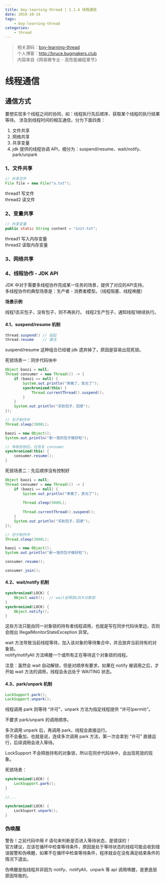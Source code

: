 ```yaml
---
title: boy-learning-thread | 1.1.4 线程通信
date: 2019-10-14
tags: 
    - boy-learning-thread
categories: 
    - thread
---
```

<!-- more -->
> 相关源码：[boy-learning-thread](https://github.com/BruceOuyang/boy-learning-thread)   
> 个人博客：http://bruce.bugmakers.club  
> 内容来自《网易微专业 - 高性能编程章节》

# 线程通信

## 通信方式

要想实现多个线程之间的协同，如：线程执行先后顺序、获取某个线程的执行结果等待。
涉及到线程时间的相互通信，分为下面四类：

1) 文件共享
2) 网络共享
3) 共享变量
4) jdk 提供的线程协调 API，细分为：suspend/resume、wait/notify、park/unpark

### 1、文件共享

```java
// 共享文件
File file = new File("a.txt");
```

thread1 写文件  
thread2 读文件

### 2、变量共享

```java
// 共享变量
public static String content = "init-txt";
```

thread1 写入内存变量  
thread2 读取内存变量  

### 3、网络共享

### 4、线程协作 - JDK API

JDK 中对于需要多线程协作完成某一任务的场景，提供了对应的API支持。  
多线程协作的典型场景是：生产者 - 消费者模型。（线程阻塞、线程唤醒）  

**场景示例**  

线程1去买包子，没有包子，则不再执行。 线程2生产包子，通知线程1继续执行。

#### 4.1、suspend/resume 机制

```java
thread.suspend() // 挂起
thread.resume    // 激活
```

suspend/resume 这种组合已经被 jdk 遗弃掉了，原因是容易出现死锁。

死锁场景一：同步代码块中  
```java
Object baozi = null;
Thread consumer = new Thread(() -> {
    if (baozi == null) {
        System.out.println("来晚了，卖光了");
        synchronized(this) {
            Thread.currentThread().suspend();
        }
    }
    System.out.println("买到包子，回家");
});

// 包子制作中
Thread.sleep(3000L);

baozi = new Object();
System.out.println("新一笼的包子做好啦");

// 争取到锁后，在恢复 consumer
synchronized(this) {
    consumer.resume();
}
```

死锁场景二：先后顺序没有控制好  
```java
Object baozi = null;
Thread consumer = new Thread(() -> {
    if (baozi == null) {
        System.out.println("来晚了，卖光了");
        
        Thread.sleep(5000L);
        
        Thread.currentThread().suspend();
    }
    System.out.println("买到包子，回家");
});

// 包子制作中
Thread.sleep(3000L);

baozi = new Object();
System.out.println("新一笼的包子做好啦");

consumer.resume();

consumer.join();
```

#### 4.2、wait/notify 机制

```java
synchronized(LOCK) {
    Object.wait();  // wait会释放LOCK对象锁    
}
synchronized(LOCK) {
    Object.notify();   
}
```

这些方法只能由同一对象锁的持有者线程调用，也就是写在同步代码块里边，否则会抛出 IllegalMonitorStateException 异常。

wait 方法导致当前线程等待，加入该对象的等待集合中，并且放弃当前持有的对象锁。  
notify/notifyAll 方法唤醒一个或所有正在等待这个对象锁的线程。  

注意：虽然会 wait 自动解锁，但是对顺序有要求，如果在 notify 被调用之后，才开始 wait 方法的调用，线程会永远处于 WAITING 状态。


#### 4.3、park/unpark 机制

```java
LockSupport.park();
LockSupport.unpark();
```

线程调用 park 则等待 “许可”，unpark 方法为指定线程提供 “许可(permit)”。

不要求 park/unpark 的调用顺序。

多次调用 unpark 后，再调用 park，线程会直接运行。  
但不会叠加，也就是说，连续多次调用 park 方法，第一次会拿到 “许可” 直接运行，后续调用会进入等待。

LockSupport 不会释放持有的对象锁，所以在同步代码块中，会出现死锁的现象。

死锁场景：  
```java
synchronized(LOCK) {
    LockSupport.park();
}

//...

synchronized(LOCK) {
    LockSuport.unpark();
}
```

### 伪唤醒

警告！之前代码中用 if 语句来判断是否进入等待状态，是错误的！  
官方建议，应该在循环中检查等待条件，原因是处于等待状态的线程可能会收到错误报警和伪唤醒，如果不在循环中检查等待条件，程序就会在没有满足结束条件的情况下退出。

伪唤醒是指线程并非因为 notify、notifyAll、unpark 等 api 调用唤醒，是更底层原因导致的。